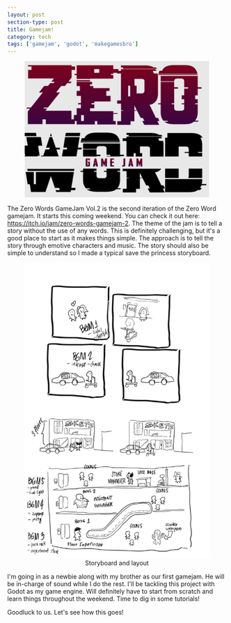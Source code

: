 ```yaml
---
layout: post
section-type: post
title: Gamejam!
category: tech
tags: ['gamejam', 'godot', 'makegamesbro']
---
```


<figure>
	<img src="/img/2019-07-11/gamjam_zerowords.png">
</figure>

The Zero Words GameJam Vol.2 is the second iteration of the Zero Word gamejam. It starts this coming weekend. You can check it out here: https://itch.io/jam/zero-words-gamejam-2. The theme of the jam is to tell a story without the use of any words. This is definitely challenging, but it's a good place to start as it makes things simple. The approach is to tell the story through emotive characters and music. The story should also be simple to understand so I made a typical save the princess storyboard. 

<p><figure>    
    <img src="/img/2019-07-11/storyboard.png">
    <figcaption align="center">Storyboard and layout</figcaption>
</figure></p>

I'm going in as a newbie along with my brother as our first gamejam. He will be in-charge of sound while I do the rest. I'll be tackling this project with Godot as my game engine. Will definitely have to start from scratch and learn things throughout the weekend. Time to dig in some tutorials!

Goodluck to us. Let's see how this goes!
